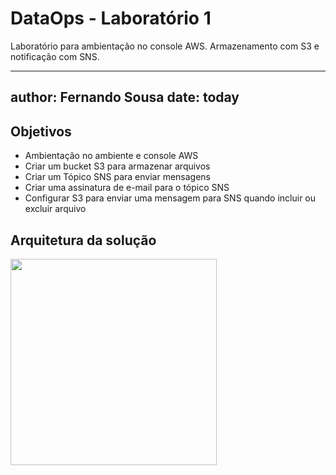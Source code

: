 # DataOps - Laboratório 1

Laboratório para ambientação no console AWS.
Armazenamento com S3 e notificação com SNS.

---
author: Fernando Sousa
date: today
---


## Objetivos

* Ambientação no ambiente e console AWS
* Criar um bucket S3 para armazenar arquivos
* Criar um Tópico SNS para enviar mensagens
* Criar uma assinatura de e-mail para o tópico SNS
* Configurar S3 para enviar uma mensagem para SNS quando incluir ou excluir arquivo

## Arquitetura da solução

<img src="https://raw.github.com/fesousa/dataops-lab2/master/images/lab2.png" height='330'/>

